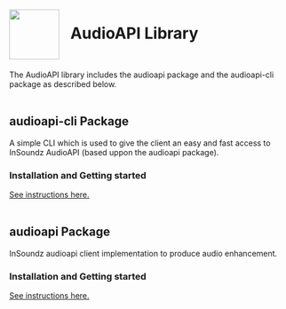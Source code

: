 <h1><img align="center" height="90" src="https://drive.google.com/uc?export=view&id=1b1DHDNsl_XGjtU_AK1QR9q_lSo3iLQ4x"> &nbsp; AudioAPI Library</h1>
The AudioAPI library includes the audioapi package and the audioapi-cli package as described below.
<br />
<br />

## audioapi-cli Package
A simple CLI which is used to give the client an easy and fast access to InSoundz AudioAPI (based uppon the audioapi package).
<br />

### Installation and Getting started
[See instructions here.](audioapi-cli/README.md)
<br />
<br />

## audioapi Package
InSoundz audioapi client implementation to produce audio enhancement.
<br />

### Installation and Getting started
[See instructions here.](audioapi/README.md)
<br />
<br />


